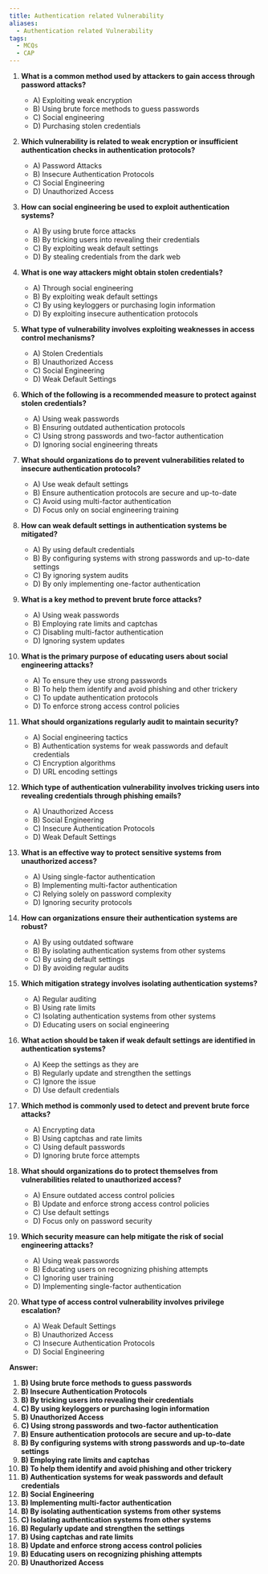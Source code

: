 ```yaml
---
title: Authentication related Vulnerability
aliases:
  - Authentication related Vulnerability
tags:
  - MCQs
  - CAP
---
```


1. **What is a common method used by attackers to gain access through password attacks?**
    
    - A) Exploiting weak encryption
    - B) Using brute force methods to guess passwords
    - C) Social engineering
    - D) Purchasing stolen credentials
2. **Which vulnerability is related to weak encryption or insufficient authentication checks in authentication protocols?**
    
    - A) Password Attacks
    - B) Insecure Authentication Protocols
    - C) Social Engineering
    - D) Unauthorized Access
3. **How can social engineering be used to exploit authentication systems?**
    
    - A) By using brute force attacks
    - B) By tricking users into revealing their credentials
    - C) By exploiting weak default settings
    - D) By stealing credentials from the dark web
4. **What is one way attackers might obtain stolen credentials?**
    
    - A) Through social engineering
    - B) By exploiting weak default settings
    - C) By using keyloggers or purchasing login information
    - D) By exploiting insecure authentication protocols
5. **What type of vulnerability involves exploiting weaknesses in access control mechanisms?**
    
    - A) Stolen Credentials
    - B) Unauthorized Access
    - C) Social Engineering
    - D) Weak Default Settings
6. **Which of the following is a recommended measure to protect against stolen credentials?**
    
    - A) Using weak passwords
    - B) Ensuring outdated authentication protocols
    - C) Using strong passwords and two-factor authentication
    - D) Ignoring social engineering threats
7. **What should organizations do to prevent vulnerabilities related to insecure authentication protocols?**
    
    - A) Use weak default settings
    - B) Ensure authentication protocols are secure and up-to-date
    - C) Avoid using multi-factor authentication
    - D) Focus only on social engineering training
8. **How can weak default settings in authentication systems be mitigated?**
    
    - A) By using default credentials
    - B) By configuring systems with strong passwords and up-to-date settings
    - C) By ignoring system audits
    - D) By only implementing one-factor authentication
9. **What is a key method to prevent brute force attacks?**
    
    - A) Using weak passwords
    - B) Employing rate limits and captchas
    - C) Disabling multi-factor authentication
    - D) Ignoring system updates
10. **What is the primary purpose of educating users about social engineering attacks?**
    
    - A) To ensure they use strong passwords
    - B) To help them identify and avoid phishing and other trickery
    - C) To update authentication protocols
    - D) To enforce strong access control policies
11. **What should organizations regularly audit to maintain security?**
    
    - A) Social engineering tactics
    - B) Authentication systems for weak passwords and default credentials
    - C) Encryption algorithms
    - D) URL encoding settings
12. **Which type of authentication vulnerability involves tricking users into revealing credentials through phishing emails?**
    
    - A) Unauthorized Access
    - B) Social Engineering
    - C) Insecure Authentication Protocols
    - D) Weak Default Settings
13. **What is an effective way to protect sensitive systems from unauthorized access?**
    
    - A) Using single-factor authentication
    - B) Implementing multi-factor authentication
    - C) Relying solely on password complexity
    - D) Ignoring security protocols
14. **How can organizations ensure their authentication systems are robust?**
    
    - A) By using outdated software
    - B) By isolating authentication systems from other systems
    - C) By using default settings
    - D) By avoiding regular audits
15. **Which mitigation strategy involves isolating authentication systems?**
    
    - A) Regular auditing
    - B) Using rate limits
    - C) Isolating authentication systems from other systems
    - D) Educating users on social engineering
16. **What action should be taken if weak default settings are identified in authentication systems?**
    
    - A) Keep the settings as they are
    - B) Regularly update and strengthen the settings
    - C) Ignore the issue
    - D) Use default credentials
17. **Which method is commonly used to detect and prevent brute force attacks?**
    
    - A) Encrypting data
    - B) Using captchas and rate limits
    - C) Using default passwords
    - D) Ignoring brute force attempts
18. **What should organizations do to protect themselves from vulnerabilities related to unauthorized access?**
    
    - A) Ensure outdated access control policies
    - B) Update and enforce strong access control policies
    - C) Use default settings
    - D) Focus only on password security
19. **Which security measure can help mitigate the risk of social engineering attacks?**
    
    - A) Using weak passwords
    - B) Educating users on recognizing phishing attempts
    - C) Ignoring user training
    - D) Implementing single-factor authentication
20. **What type of access control vulnerability involves privilege escalation?**
    
    - A) Weak Default Settings
    - B) Unauthorized Access
    - C) Insecure Authentication Protocols
    - D) Social Engineering

**Answer:**

1. **B) Using brute force methods to guess passwords**
2. **B) Insecure Authentication Protocols**
3. **B) By tricking users into revealing their credentials**
4. **C) By using keyloggers or purchasing login information**
5. **B) Unauthorized Access**
6. **C) Using strong passwords and two-factor authentication**
7. **B) Ensure authentication protocols are secure and up-to-date**
8. **B) By configuring systems with strong passwords and up-to-date settings**
9. **B) Employing rate limits and captchas**
10. **B) To help them identify and avoid phishing and other trickery**
11. **B) Authentication systems for weak passwords and default credentials**
12. **B) Social Engineering**
13. **B) Implementing multi-factor authentication**
14. **B) By isolating authentication systems from other systems**
15. **C) Isolating authentication systems from other systems**
16. **B) Regularly update and strengthen the settings**
17. **B) Using captchas and rate limits**
18. **B) Update and enforce strong access control policies**
19. **B) Educating users on recognizing phishing attempts**
20. **B) Unauthorized Access**